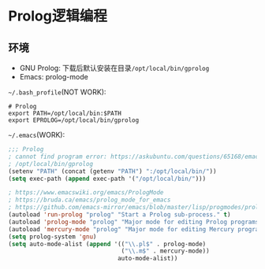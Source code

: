 # Prolog逻辑编程

## 环境

- GNU Prolog: 下载后默认安装在目录`/opt/local/bin/gprolog`
- Emacs: prolog-mode

`~/.bash_profile`(NOT WORK):

``` shell
# Prolog
export PATH=/opt/local/bin:$PATH
export EPROLOG=/opt/local/bin/gprolog
```

`~/.emacs`(WORK):

``` lisp
;;; Prolog
; cannot find program error: https://askubuntu.com/questions/65168/emacs-24-cant-find-ls
; /opt/local/bin/gprolog
(setenv "PATH" (concat (getenv "PATH") ":/opt/local/bin/"))
(setq exec-path (append exec-path '("/opt/local/bin/")))

; https://www.emacswiki.org/emacs/PrologMode
; https://bruda.ca/emacs/prolog_mode_for_emacs
; https://github.com/emacs-mirror/emacs/blob/master/lisp/progmodes/prolog.el
(autoload 'run-prolog "prolog" "Start a Prolog sub-process." t)
(autoload 'prolog-mode "prolog" "Major mode for editing Prolog programs." t)
(autoload 'mercury-mode "prolog" "Major mode for editing Mercury programs." t)
(setq prolog-system 'gnu)
(setq auto-mode-alist (append '(("\\.pl$" . prolog-mode)
                                ("\\.m$" . mercury-mode))
                               auto-mode-alist))
```
